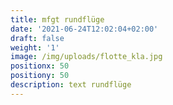 ```yaml
---
title: mfgt rundflüge
date: '2021-06-24T12:02:04+02:00'
draft: false
weight: '1'
image: /img/uploads/flotte_kla.jpg
positionx: 50
positiony: 50
description: text rundflüge
---
```


